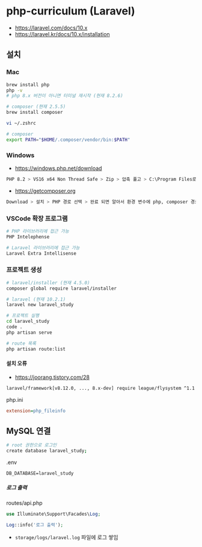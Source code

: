 # php-curriculum (Laravel)
* https://laravel.com/docs/10.x
* https://laravel.kr/docs/10.x/installation

## 설치
### Mac
```sh
brew install php
php -v
# php 8.x 버전이 아니면 터미널 재시작 (현재 8.2.6)

# composer (현재 2.5.5)
brew install composer
```
```sh
vi ~/.zshrc

# composer
export PATH="$HOME/.composer/vendor/bin:$PATH"
```

### Windows
* https://windows.php.net/download
```sh
PHP 8.2 > VS16 x64 Non Thread Safe > Zip > 압축 풀고 > C:\Program Files로 이동
```

* https://getcomposer.org
```sh
Download > 설치 > PHP 경로 선택 > 완료 되면 알아서 환경 변수에 php, composer 경로 추가 됨
```

### VSCode 확장 프로그램
```sh
# PHP 라이브러리에 접근 가능
PHP Intelephense

# Laravel 라이브러리에 접근 가능
Laravel Extra Intellisense
```

### 프로젝트 생성
```sh
# laravel/installer (현재 4.5.0)
composer global require laravel/installer

# laravel (현재 10.2.1)
laravel new laravel_study

# 프로젝트 실행
cd laravel_study
code .
php artisan serve

# route 목록
php artisan route:list
```

#### 설치 오류
* https://joorang.tistory.com/28
```sh
laravel/framework[v8.12.0, ..., 8.x-dev] require league/flysystem ^1.1 -> satisfiable by league/flysystem[1.1.0, ..., 1.x-dev]
```
php.ini
```ini
extension=php_fileinfo
```

## MySQL 연결
```sh
# root 권한으로 로그인
create database laravel_study;
```
.env
```env
DB_DATABASE=laravel_study
```

##### 로그 출력
routes/api.php
```php
use Illuminate\Support\Facades\Log;

Log::info('로그 출력');
```

* `storage/logs/laravel.log` 파일에 로그 쌓임
